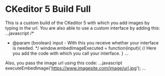 # CKeditor 5 Build Full
This is a custom build of the CKeditor 5 with which you add images by typing in the url.
You are also able to use a custom interface by adding this:
...javascript
/*
* @param {boolean} input - With this you receive whether your interface is needed.
*/
window.embedImageExecuted = function(input){
	// Here you add the code with which you call your interface.
}
...

Also, you pass the image url using this code:
...javascript
executeEmbedImage('https://www.imagesite.com/image/url.jpg');
...

